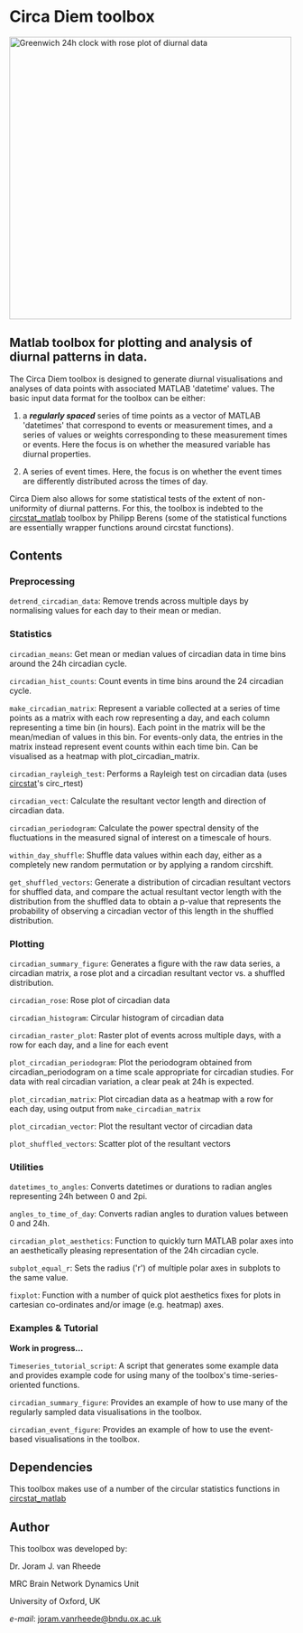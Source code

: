 
# Circa Diem toolbox

<img src="https://github.com/joramvanrheede/circa_diem/blob/main/Greenwich_clock_embossed_with_blue_Beta.png" alt="Greenwich 24h clock with rose plot of diurnal data" width="500" class="centerImage" />

## Matlab toolbox for plotting and analysis of diurnal patterns in data.
 
The Circa Diem toolbox is designed to generate diurnal visualisations and analyses of data points with associated MATLAB 'datetime' values. The basic input data format for the toolbox can be either:

1) a _**regularly spaced**_ series of time points as a vector of MATLAB 'datetimes' that correspond to events or measurement times, and a series of values or weights corresponding to these measurement times or events. Here the focus is on whether the measured variable has diurnal properties.

2) A series of event times. Here, the focus is on whether the event times are differently distributed across the times of day.

Circa Diem also allows for some statistical tests of the extent of non-uniformity of diurnal patterns. For this, the toolbox is indebted to the [circstat_matlab](https://github.com/circstat/circstat-matlab) toolbox by Philipp Berens (some of the statistical functions are essentially wrapper functions around circstat functions).

## Contents

### Preprocessing

`detrend_circadian_data`: Remove trends across multiple days by normalising values for each day to their mean or median.


### Statistics

`circadian_means`: Get mean or median values of circadian data in time bins around the 24h circadian cycle.

`circadian_hist_counts`: Count events in time bins around the 24 circadian cycle.

`make_circadian_matrix`: Represent a variable collected at a series of time points as a matrix with each row representing a day, and each column representing a time bin (in hours). Each point in the matrix will be the mean/median of values in this bin. For events-only data, the entries in the matrix instead represent event counts within each time bin. Can be visualised as a heatmap with plot_circadian_matrix.

`circadian_rayleigh_test`: Performs a Rayleigh test on circadian data (uses [circstat](https://github.com/circstat/circstat-matlab)'s circ_rtest)

`circadian_vect`: Calculate the resultant vector length and direction of circadian data.

`circadian_periodogram`: Calculate the power spectral density of the fluctuations in the measured signal of interest on a timescale of hours.

`within_day_shuffle`: Shuffle data values within each day, either as a completely new random permutation or by applying a random circshift.

`get_shuffled_vectors`: Generate a distribution of circadian resultant vectors for shuffled data, and compare the actual resultant vector length with the distribution from the shuffled data to obtain a p-value that represents the probability of observing a circadian vector of this length in the shuffled distribution.


### Plotting

`circadian_summary_figure`: Generates a figure with the raw data series, a circadian matrix, a rose plot and a circadian resultant vector vs. a shuffled distribution.

`circadian_rose`: Rose plot of circadian data

`circadian_histogram`: Circular histogram of circadian data

`circadian_raster_plot`: Raster plot of events across multiple days, with a row for each day, and a line for each event

`plot_circadian_periodogram`: Plot the periodogram obtained from circadian_periodogram on a time scale appropriate for circadian studies. For data with real circadian variation, a clear peak at 24h is expected.

`plot_circadian_matrix`: Plot circadian data as a heatmap with a row for each day, using output from `make_circadian_matrix`

`plot_circadian_vector`: Plot the resultant vector of circadian data

`plot_shuffled_vectors`: Scatter plot of the resultant vectors 


### Utilities

`datetimes_to_angles`: Converts datetimes or durations to radian angles representing 24h between 0 and 2pi.

`angles_to_time_of_day`: Converts radian angles to duration values between 0 and 24h.

`circadian_plot_aesthetics`: Function to quickly turn MATLAB polar axes into an aesthetically pleasing representation of the 24h circadian cycle.

`subplot_equal_r`: Sets the radius ('r') of multiple polar axes in subplots to the same value.

`fixplot`: Function with a number of quick plot aesthetics fixes for plots in cartesian co-ordinates and/or image (e.g. heatmap) axes.


### Examples & Tutorial

**Work in progress...**

`Timeseries_tutorial_script`: A script that generates some example data and provides example code for using many of the toolbox's time-series-oriented functions.

`circadian_summary_figure`: Provides an example of how to use many of the regularly sampled data visualisations in the toolbox.

`circadian_event_figure`: Provides an example of how to use the event-based visualisations in the toolbox.


## Dependencies

This toolbox makes use of a number of the circular statistics functions in [circstat_matlab](https://github.com/circstat/circstat-matlab)


## Author
This toolbox was developed by:

Dr. Joram J. van Rheede

MRC Brain Network Dynamics Unit

University of Oxford, UK

*e-mail*: joram.vanrheede@bndu.ox.ac.uk
